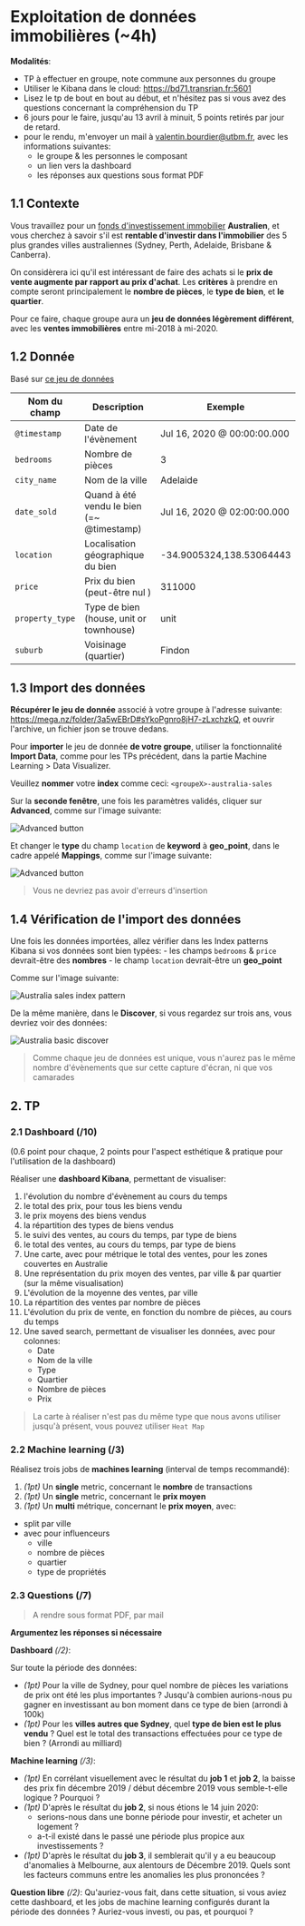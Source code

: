 # Exploitation de données immobilières (~4h)

**Modalités**:
  - TP à effectuer en groupe, note commune aux personnes du groupe
  - Utiliser le Kibana dans le cloud: https://bd71.transrian.fr:5601
  - Lisez le tp de bout en bout au début, et n'hésitez pas si vous avez des questions concernant la compréhension du TP
  - 6 jours pour le faire, jusqu'au 13 avril à minuit, 5 points retirés par jour de retard.
  - pour le rendu, m'envoyer un mail à valentin.bourdier@utbm.fr, avec les informations suivantes:
    - le groupe & les personnes le composant
    - un lien vers la dashboard
    - les réponses aux questions sous format PDF

## 1.1 Contexte

Vous travaillez pour un [fonds d'investissement immobilier](https://www.scpi-8.com/opci/definition-fpi) **Australien**, et vous cherchez à savoir s'il est **rentable d'investir dans l'immobilier** des 5 plus grandes villes australiennes (Sydney, Perth, Adelaide, Brisbane & Canberra).

On considèrera ici qu'il est intéressant de faire des achats si le **prix de vente augmente par rapport au prix d'achat**. Les **critères** à prendre en compte seront principalement le **nombre de pièces**, le **type de bien**, et **le quartier**.

Pour ce faire, chaque groupe aura un **jeu de données légèrement différent**, avec les **ventes immobilières** entre mi-2018 à mi-2020.

## 1.2 Donnée

Basé sur [ce jeu de données](https://www.kaggle.com/htagholdings/aus-real-estate-sales-march-2019-to-april-2020)

| Nom du champ    | Description                               | Exemple                             |
| --------------- | ----------------------------------------- | ----------------------------------- |
| `@timestamp`    | Date de l'évènement                       | Jul 16, 2020 @ 00&#58;00&#58;00.000 |
| `bedrooms`      | Nombre de pièces                          | 3                                   |
| `city_name`     | Nom de la ville                           | Adelaide                            |
| `date_sold`     | Quand à été vendu le bien (=~ @timestamp) | Jul 16, 2020 @ 02&#58;00&#58;00.000 |
| `location`      | Localisation géographique du bien         | -34.9005324,138.53064443            |
| `price`         | Prix du bien (peut-être nul  )            | 311000                              |
| `property_type` | Type de bien (house, unit or townhouse)   | unit                                |
| `suburb`        | Voisinage (quartier)                      | Findon                              |

## 1.3 Import des données

**Récupérer le jeu de donnée** associé à votre groupe à l'adresse suivante: https://mega.nz/folder/3a5wEBrD#sYkoPgnro8jH7-zLxchzkQ, et ouvrir l'archive, un fichier json se trouve dedans.

Pour **importer** le jeu de donnée **de votre groupe**, utiliser la fonctionnalité **Import Data**, comme pour les TPs précédent, dans la partie Machine Learning > Data Visualizer.

Veuillez **nommer** votre **index** comme ceci: `<groupeX>-australia-sales` 

Sur la **seconde fenêtre**, une fois les paramètres validés, cliquer sur **Advanced**, comme sur l'image suivante:

![Advanced button](images/import_file_advanced.png)

Et changer le **type** du champ `location` de **keyword** à **geo_point**, dans le cadre  appelé **Mappings**, comme sur l'image suivante:

![Advanced button](images/modification_geopoint.png)

> Vous ne devriez pas avoir d'erreurs d'insertion

## 1.4 Vérification de l'import des données

Une fois les données importées, allez vérifier dans les Index patterns Kibana si vos données sont bien typées:
    - les champs `bedrooms` & `price` devrait-être des **nombres**
    - le champ `location` devrait-être un **geo_point**

Comme sur l'image suivante:

![Australia sales index pattern](images/australia_sales_index_pattern.png)

De la même manière, dans le **Discover**, si vous regardez sur trois ans, vous devriez voir des données:

![Australia basic discover](images/discover_australia.png)

> Comme chaque jeu de données est unique, vous n'aurez pas le même nombre d'évènements que sur cette capture d'écran, ni que vos camarades

## 2. TP

### 2.1 Dashboard (/10)

(0.6 point pour chaque, 2 points pour l'aspect esthétique & pratique pour l'utilisation de la dashboard)

Réaliser une **dashboard Kibana**, permettant de visualiser:

1) l'évolution du nombre d'évènement au cours du temps
2) le total des prix, pour tous les biens vendu
3) le prix moyens des biens vendus
4) la répartition des types de biens vendus
5) le suivi des ventes, au cours du temps, par type de biens
6) le total des ventes, au cours du temps, par type de biens
7) Une carte, avec pour métrique le total des ventes, pour les zones couvertes en Australie
8) Une représentation du prix moyen des ventes, par ville & par quartier (sur la même visualisation)
9) L'évolution de la moyenne des ventes, par ville
10) La répartition des ventes par nombre de pièces
11) L'évolution du prix de vente, en fonction du nombre de pièces, au cours du temps
12) Une saved search, permettant de visualiser les données, avec pour colonnes:
    - Date
    - Nom de la ville
    - Type
    - Quartier
    - Nombre de pièces
    - Prix

> La carte à réaliser n'est pas du même type que nous avons utiliser jusqu'à présent, vous pouvez utiliser `Heat Map`

### 2.2 Machine learning (/3)

Réalisez trois jobs de **machines learning** (interval de temps recommandé):

1) *(1pt)* Un **single** metric, concernant le **nombre** de transactions
2) *(1pt)* Un **single** metric, concernant le **prix moyen**
3) *(1pt)* Un **multi** métrique, concernant le **prix moyen**, avec:
  - split par ville
  - avec pour influenceurs
    - ville
    - nombre de pièces
    - quartier
    - type de propriétés

### 2.3 Questions (/7)

> A rendre sous format PDF, par mail

**Argumentez les réponses si nécessaire**

**Dashboard** *(/2)*:

Sur toute la période des données:

  - *(1pt)* Pour la ville de Sydney, pour quel nombre de pièces les variations de prix ont été les plus importantes ? Jusqu'à combien aurions-nous pu gagner en investissant au bon moment dans ce type de bien (arrondi à 100k)
  - *(1pt)* Pour les **villes autres que Sydney**, quel **type de bien est le plus vendu** ? Quel est le total des transactions effectuées pour ce type de bien ? (Arrondi au milliard)


**Machine learning** *(/3)*:

  - *(1pt)* En corrélant visuellement avec le résultat du **job 1** et **job 2**, la baisse des prix fin décembre 2019 / début décembre 2019 vous semble-t-elle logique ? Pourquoi ?
  - *(1pt)* D'après le résultat du **job 2**, si nous étions le 14 juin 2020:
    - serions-nous dans une bonne période pour investir, et acheter un logement ?
    - a-t-il existé dans le passé une période plus propice aux investissements ?
  - *(1pt)* D'après le résultat du **job 3**, il semblerait qu'il y a eu beaucoup d'anomalies à Melbourne, aux alentours de Décembre 2019. Quels sont les facteurs communs entre les anomalies les plus prononcées ?

**Question libre** *(/2)*: Qu'auriez-vous fait, dans cette situation, si vous aviez cette dashboard, et les jobs de machine learning configurés durant la période des données ? Auriez-vous investi, ou pas, et pourquoi ?
